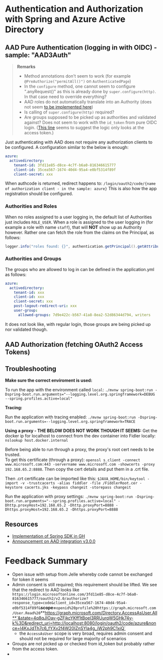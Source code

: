 # Authentication and Authorization with Spring and Azure Active Directory

## AAD Pure Authentication (logging in with OIDC) - sample: "AAD3Auth"

> **Remarks**
>
> - Method annotations don't seem to work (for example `@PreAuthorize("permitAll()")` on `AuthenticatedPage`)
> - In the `configure` method, one cannot seem to configure ".anyRequest()" as this is already done by `super.configure(http)`.  In that case need to override everything?
> - AAD roles do not automatically translate into an Authority (does not seem [to be implemented here](https://github.com/Azure/azure-sdk-for-java/blob/c92f8071a051b9b6212529ac86955c5e972b9f16/sdk/spring/azure-spring-boot/src/main/java/com/azure/spring/aad/webapp/AADOAuth2UserService.java#L54))
> - Is calling of `super.configure(http)` required?
> - Are groups supposed to be picked up as authorities and validated against?  Does not seem to work with the `id_token` from  pure OIDC login.  ([This line](https://github.com/Azure/azure-sdk-for-java/blob/c92f8071a051b9b6212529ac86955c5e972b9f16/sdk/spring/azure-spring-boot/src/main/java/com/azure/spring/aad/webapp/AADOAuth2UserService.java#L67) seems to suggest the logic only looks at the access token.)

Just authenticating with AAD does not require any authorization clients to be configured.  A configuration similar to the below is enough:

~~~yml
azure:
  activedirectory:
    tenant-id: 3fd11e85-d8ce-4c7f-b6a0-816346615777
    client-id: 35cea567-1674-40d4-95a4-e0bf5314f89f
    client-secret: xxx
~~~

When authcode is returned, redirect happens to: `/login/oauth2/code/{name of authorization client - in the sample: azure}`
This is also how the app registration should be configured.

### Authorities and Roles

When no roles assigned to a user logging in, the default list of Authorities just includes `ROLE_USER`.
When a role is assigned to the user logging in (for example a role with name `staff`), that will **NOT** show up as Authority however.  Rather one can fetch the role from the claims on the Principal, as follows:

~~~java
logger.info("roles found: {}", authentication.getPrincipal().getAttribute("roles").toString());
~~~

### Authorities and Groups

The groups who are allowed to log in can be defined in the application.yml as follows:

~~~yml
azure:
  activedirectory:
    tenant-id: xxx
    client-id: xxx
    client-secret: xxx
    post-logout-redirect-uri: xxx
    user-group:
      allowed-groups: 7d9e422c-b567-41a8-8ea2-52d86344d794, writers
~~~

It does not look like, with regular login, those groups are being picked up nor validated though.

## AAD Authorization (fetching OAuth2 Access Tokens)

## Troubleshooting

**Make sure the correct enviroment is used:**

To run the app with the environment called `local`:
`./mvnw spring-boot:run -Dspring-boot.run.arguments="--logging.level.org.springframework=DEBUG --spring.profiles.active=local"`

**Tracing:**

Run the application with tracing enabled: `./mvnw spring-boot:run -Dspring-boot.run.arguments=--logging.level.org.springframework=TRACE`

**Using a proxy - THE BELOW DOES NOT WORK THOUGH IT SEEMS:**
Get the docker ip for localhost to connect from the dev container into Fidler locally:
`nslookup host.docker.internal`

Before being able to run through a proxy, the proxy's root cert needs to be trusted.  
To get this certificate (through a proxy): `openssl s_client -connect www.microsoft.com:443 -servername www.microsoft.com -showcerts -proxy 192.168.65.2:8888`.  Then copy the cert details and put them in a .crt file.

Then .crt certificate can be imported like this:
`$JAVA_HOME/bin/keytool -import -v -trustcacerts -alias fiddler -file /FiddlerRoot.cer -keystore cacerts.jks -keypass changeit -storepass changeit`

Run the application with proxy settings: `./mvnw spring-boot:run -Dspring-boot.run.arguments="--spring.profiles.active=local" -Dhttp.proxyHost=192.168.65.2 -Dhttp.proxyPort=8888 -Dhttps.proxyHost=192.168.65.2 -Dhttps.proxyPort=8888`

## Resources

- [Implementation of Spring SDK in GH](https://github.com/Azure/azure-sdk-for-java/tree/master/sdk/spring/azure-spring-boot/src/main/java/com/azure/spring/aad/webapp)
- [Announcement on AAD integration v3.0.0](https://spring.io/blog/2021/01/13/the-latest-on-azure-active-directory-integration)

# Feedback Summary
- Open issue with setup from Jelle whereby code cannot be exchanged for token it seems
- Admin consent is still required; this requirement should be lifted.  We see that the redirect to AAD looks like `https://login.microsoftonline.com/3fd11e85-d8ce-4c7f-b6a0-816346615777/oauth2/v2.0/authorize?response_type=code&client_id=35cea567-1674-40d4-95a4-e0bf5314f89f&`**scope=**`openid%20profile%20https://graph.microsoft.com/User.Read%20`**https://graph.microsoft.com/Directory.AccessAsUser.All**`&state=4q8qJIOav-gZFikcYKff1tBoel3RRUurqW5GHk74y-k%3D&redirect_uri=http://localhost:8080/login/oauth2/code/azure&nonce=I4KxJdTh7c6_fYXv2f4W20IZnSYla4g_jW2ph9C1xiQ`
  - the `AccessAsUser` scope is very broad, requires admin consent and should not be required for large majority of scenarios
- Groups are not picked up or checked from id_token but probably rather from the access token.
- 